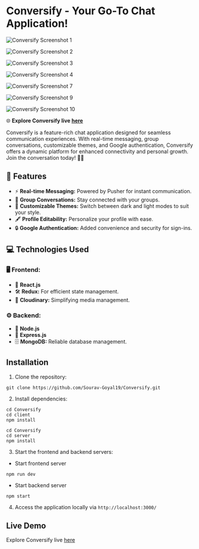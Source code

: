 #  Conversify - Your Go-To Chat Application! 

![Conversify Screenshot 1](https://res.cloudinary.com/dvovo1lfg/image/upload/v1733922854/projects/conversify/fvmednijuvv83lqiwjt2.png)

![Conversify Screenshot 2](https://res.cloudinary.com/dvovo1lfg/image/upload/v1733922855/projects/conversify/k86g7enjxfeoisjlaum3.png)

![Conversify Screenshot 3](https://res.cloudinary.com/dvovo1lfg/image/upload/v1733922856/projects/conversify/lywwpxqrk1sckvhmmv68.png)

![Conversify Screenshot 4](https://res.cloudinary.com/dvovo1lfg/image/upload/v1733922857/projects/conversify/rorwndcerjdrfgr1sdp7.png)

![Conversify Screenshot 7](https://res.cloudinary.com/dvovo1lfg/image/upload/v1733922857/projects/conversify/tzpmefh4kwn0o1lhhaqf.png)

![Conversify Screenshot 9](https://res.cloudinary.com/dvovo1lfg/image/upload/v1733922859/projects/conversify/ld2zs86q0igxxxrzewi2.png)

![Conversify Screenshot 10](https://res.cloudinary.com/dvovo1lfg/image/upload/v1733922859/projects/conversify/vncw9dolkshfqhxc5bqq.png)

🌐 **Explore Conversify live [here](https://newconversify.vercel.app/)**

Conversify is a feature-rich chat application designed for seamless communication experiences. With real-time messaging, group conversations, customizable themes, and Google authentication, Conversify offers a dynamic platform for enhanced connectivity and personal growth. Join the conversation today! 💬✨

## 🌟 Features

- ⚡ **Real-time Messaging:** Powered by Pusher for instant communication.
- 👥 **Group Conversations:** Stay connected with your groups.
- 🎨 **Customizable Themes:** Switch between dark and light modes to suit your style.
- 🖋️ **Profile Editability:** Personalize your profile with ease.
- 🔒 **Google Authentication:** Added convenience and security for sign-ins.

## 💻 Technologies Used

### 🖥️ Frontend:
- 🚀 **React.js**
- 🛠️ **Redux:** For efficient state management.
- 📂 **Cloudinary:** Simplifying media management.

### ⚙️ Backend:
- 🌟 **Node.js**
- 📡 **Express.js**
- 🗄️ **MongoDB:** Reliable database management.

## Installation

1. Clone the repository:

```
git clone https://github.com/Sourav-Goyal19/Conversify.git
```

2. Install dependencies:

```
cd Conversify
cd client 
npm install
```


```
cd Conversify
cd server 
npm install
```
3. Start the frontend and backend servers:

  - Start frontend server
  ```
  npm run dev
  ```
  - Start backend server
  ```
  npm start
  ```

4. Access the application locally via `http://localhost:3000/`

## Live Demo

Explore Conversify live [here](https://newconversify.vercel.app/)


